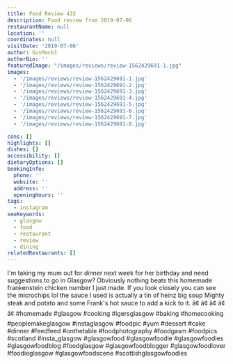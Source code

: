 ```yaml
---
title: Food Review 433
description: Food review from 2019-07-06
restaurantName: null
location: ''
coordinates: null
visitDate: '2019-07-06'
author: GusMack1
authorBio: ''
featuredImage: "/images/reviews/review-1562429691-1.jpg"
images:
  - '/images/reviews/review-1562429691-1.jpg'
  - '/images/reviews/review-1562429691-2.jpg'
  - '/images/reviews/review-1562429691-3.jpg'
  - '/images/reviews/review-1562429691-4.jpg'
  - '/images/reviews/review-1562429691-5.jpg'
  - '/images/reviews/review-1562429691-6.jpg'
  - '/images/reviews/review-1562429691-7.jpg'
  - '/images/reviews/review-1562429691-8.jpg'

cons: []
highlights: []
dishes: []
accessibility: []
dietaryOptions: []
bookingInfo:
  phone: ''
  website: ''
  address: ''
  openingHours: ''
tags:
  - instagram
seoKeywords:
  - glasgow
  - food
  - restaurant
  - review
  - dining
relatedRestaurants: []
---
```

I'm taking my mum out for dinner next week for her birthday and need suggestions to go in Glasgow? Obviously nothing beats this homemade frankenstein chicken number I just made. If you look closely you can see the microchips lol the sauce I used is actually a tin of heinz big soup Mighty steak and potato and some Frank's hot sauce to add a kick to it. â¢
â¢
â¢
â¢
â¢
#homemade #glasgow #cooking #igersglasgow #baking #homecooking #peoplemakeglasgow #instaglasgow #foodpic #yum #dessert #cake #dinner #feedfeed #onthetable #foodphotography #foodgasm #foodpics #scotland #insta_glasgow #glasgowfood #glasgowfoodie #glasgowfoodies #glasgowfoodblog #foodglasgow #glasgowfoodblogger #glasgowfoodlover #foodieglasgow #glasgowfoodscene #scottishglasgowfoodies
